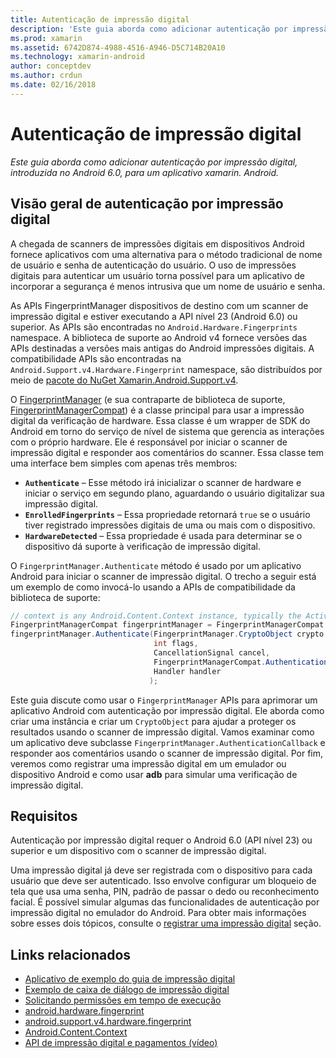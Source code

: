 ```yaml
---
title: Autenticação de impressão digital
description: 'Este guia aborda como adicionar autenticação por impressão digital, introduzida no Android 6.0, para um aplicativo xamarin. Android.'
ms.prod: xamarin
ms.assetid: 6742D874-4988-4516-A946-D5C714B20A10
ms.technology: xamarin-android
author: conceptdev
ms.author: crdun
ms.date: 02/16/2018
---
```


# <a name="fingerprint-authentication"></a>Autenticação de impressão digital

_Este guia aborda como adicionar autenticação por impressão digital, introduzida no Android 6.0, para um aplicativo xamarin. Android._


## <a name="fingerprint-authentication-overview"></a>Visão geral de autenticação por impressão digital

A chegada de scanners de impressões digitais em dispositivos Android fornece aplicativos com uma alternativa para o método tradicional de nome de usuário e senha de autenticação do usuário. O uso de impressões digitais para autenticar um usuário torna possível para um aplicativo de incorporar a segurança é menos intrusiva que um nome de usuário e senha.

As APIs FingerprintManager dispositivos de destino com um scanner de impressão digital e estiver executando a API nível 23 (Android 6.0) ou superior. As APIs são encontradas no `Android.Hardware.Fingerprints` namespace. A biblioteca de suporte ao Android v4 fornece versões das APIs destinadas a versões mais antigas do Android impressões digitais. A compatibilidade APIs são encontradas na `Android.Support.v4.Hardware.Fingerprint` namespace, são distribuídos por meio de [pacote do NuGet Xamarin.Android.Support.v4](https://www.nuget.org/packages/Xamarin.Android.Support.v4/).

O [FingerprintManager](https://developer.android.com/reference/android/hardware/fingerprint/FingerprintManager.html) (e sua contraparte de biblioteca de suporte, [FingerprintManagerCompat](https://developer.android.com/reference/android/support/v4/hardware/fingerprint/FingerprintManagerCompat.html)) é a classe principal para usar a impressão digital da verificação de hardware. Essa classe é um wrapper de SDK do Android em torno do serviço de nível de sistema que gerencia as interações com o próprio hardware. Ele é responsável por iniciar o scanner de impressão digital e responder aos comentários do scanner. Essa classe tem uma interface bem simples com apenas três membros:

* **`Authenticate`** &ndash; Esse método irá inicializar o scanner de hardware e iniciar o serviço em segundo plano, aguardando o usuário digitalizar sua impressão digital.
* **`EnrolledFingerprints`** &ndash; Essa propriedade retornará `true` se o usuário tiver registrado impressões digitais de uma ou mais com o dispositivo.
* **`HardwareDetected`** &ndash; Essa propriedade é usada para determinar se o dispositivo dá suporte à verificação de impressão digital.

O `FingerprintManager.Authenticate` método é usado por um aplicativo Android para iniciar o scanner de impressão digital. O trecho a seguir está um exemplo de como invocá-lo usando a APIs de compatibilidade da biblioteca de suporte:

```csharp
// context is any Android.Content.Context instance, typically the Activity 
FingerprintManagerCompat fingerprintManager = FingerprintManagerCompat.From(context);
fingerprintManager.Authenticate(FingerprintManager.CryptoObject crypto,
                                int flags,
                                CancellationSignal cancel,
                                FingerprintManagerCompat.AuthenticationCallback callback,
                                Handler handler
                               );
```

Este guia discute como usar o `FingerprintManager` APIs para aprimorar um aplicativo Android com autenticação por impressão digital. Ele aborda como criar uma instância e criar um `CryptoObject` para ajudar a proteger os resultados usando o scanner de impressão digital. Vamos examinar como um aplicativo deve subclasse `FingerprintManager.AuthenticationCallback` e responder aos comentários usando o scanner de impressão digital. Por fim, veremos como registrar uma impressão digital em um emulador ou dispositivo Android e como usar **adb** para simular uma verificação de impressão digital.

## <a name="requirements"></a>Requisitos

Autenticação por impressão digital requer o Android 6.0 (API nível 23) ou superior e um dispositivo com o scanner de impressão digital. 

Uma impressão digital já deve ser registrada com o dispositivo para cada usuário que deve ser autenticado. Isso envolve configurar um bloqueio de tela que usa uma senha, PIN, padrão de passar o dedo ou reconhecimento facial. É possível simular algumas das funcionalidades de autenticação por impressão digital no emulador do Android.  Para obter mais informações sobre esses dois tópicos, consulte o [registrar uma impressão digital](enrolling-fingerprint.md) seção. 






## <a name="related-links"></a>Links relacionados

- [Aplicativo de exemplo do guia de impressão digital](https://developer.xamarin.com/samples/monodroid/FingerprintGuide/)
- [Exemplo de caixa de diálogo de impressão digital](https://developer.xamarin.com/samples/monodroid/android-m/FingerprintDialog/)
- [Solicitando permissões em tempo de execução](https://developer.android.com/training/permissions/requesting.html)
- [android.hardware.fingerprint](https://developer.android.com/reference/android/hardware/fingerprint/package-summary.html)
- [android.support.v4.hardware.fingerprint](https://developer.android.com/reference/android/support/v4/hardware/fingerprint/package-summary.html)
- [Android.Content.Context](https://developer.xamarin.com/api/type/Android.Content.Context/)
- [API de impressão digital e pagamentos (vídeo)](https://youtu.be/VOn7VrTRlA4)
